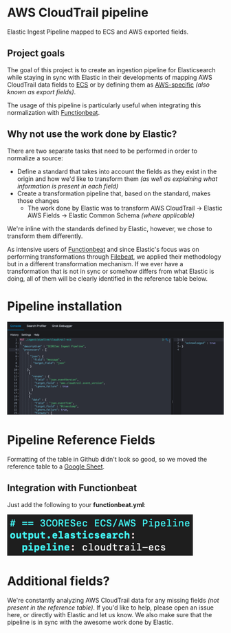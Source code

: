 # AWS CloudTrail pipeline
Elastic Ingest Pipeline mapped to ECS and AWS exported fields.

## Project goals
The goal of this project is to create an ingestion pipeline for Elasticsearch while staying in sync with Elastic in their developments of mapping AWS CloudTrail data fields to [ECS](https://www.elastic.co/guide/en/ecs/current/index.html) or by defining them as [AWS-specific](https://www.elastic.co/guide/en/beats/filebeat/master/exported-fields-aws.html) *(also known as export fields)*. 

The usage of this pipeline is particularly useful when integrating this normalization with [Functionbeat](https://www.elastic.co/beats/functionbeat).

## Why not use the work done by Elastic?
There are two separate tasks that need to be performed in order to normalize a source:

* Define a standard that takes into account the fields as they exist in the origin and how we'd like to transform them *(as well as explaining what information is present in each field)*
* Create a transformation pipeline that, based on the standard, makes those changes
  * The work done by Elastic was to transform AWS CloudTrail -> Elastic AWS Fields -> Elastic Common Schema *(where applicable)*

We're inline with the standards defined by Elastic, however, we chose to transform them differently. 

As intensive users of [Functionbeat](https://www.elastic.co/beats/functionbeat) and since Elastic's focus was on performing transformations through [Filebeat](https://www.elastic.co/beats/filebeat), we applied their methodology but in a different transformation mechanism. If we ever have a transformation that is not in sync or somehow differs from what Elastic is doing, all of them will be clearly identified in the reference table below. 

# Pipeline installation
![alt text](./imgs/put-pipeline.png "put-pipeline")

# Pipeline Reference Fields
Formatting of the table in Github didn't look so good, so we moved the reference table to a [Google Sheet](https://docs.google.com/spreadsheets/d/1rtyP4s3R5iu55ob2uNWfbUoUO_GGBNOUV-PiHcCEMjI).

## Integration with Functionbeat
Just add the following to your **functionbeat.yml**:

![alt text](./imgs/fb-config.png "fb-config.png")

# Additional fields?
We're constantly analyzing AWS CloudTrail data for any missing fields *(not present in the reference table)*. If you'd like to help, please open an issue here, or directly with Elastic and let us know. We also make sure that the pipeline is in sync with the awesome work done by Elastic.
